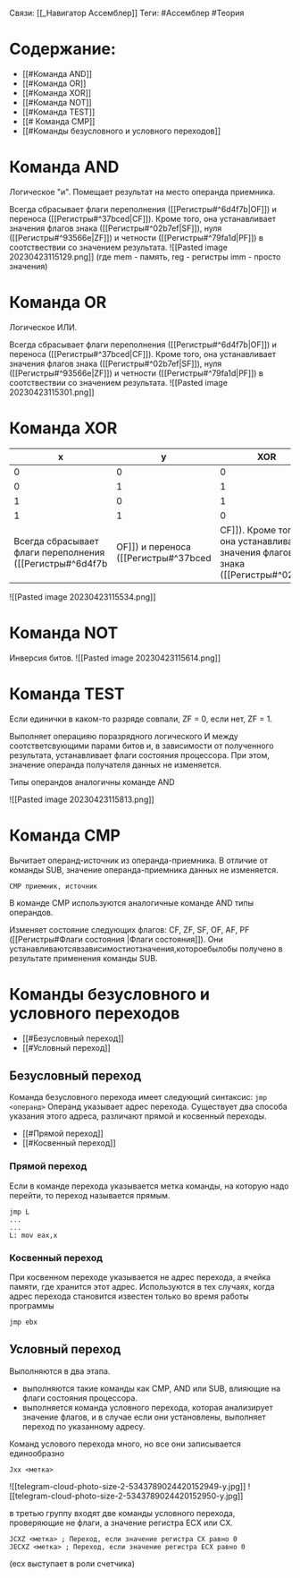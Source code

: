 Связи: [[_Навигатор Ассемблер]]
Теги: #Ассемблер #Теория 

# Содержание:
- [[#Команда AND]]
- [[#Команда OR]]
- [[#Команда XOR]]
- [[#Команда NOT]]
- [[#Команда TEST]]
- [[# Команда CMP]]
- [[#Команды безусловного и условного переходов]]

# Команда AND
Логическое "и". Помещает результат на место операнда приемника. 

Всегда сбрасывает флаги переполнения ([[Регистры#^6d4f7b|OF]]) и переноса ([[Регистры#^37bced|CF]]). Кроме того, она устанавливает значения флагов знака ([[Регистры#^02b7ef|SF]]), нуля ([[Регистры#^93566e|ZF]]) и четности ([[Регистры#^79fa1d|PF]]) в соотствествии со значением результата.
![[Pasted image 20230423115129.png]]
(где mem - память, reg - регистры imm - просто значения)
# Команда OR
Логическое ИЛИ. 

Всегда сбрасывает флаги переполнения ([[Регистры#^6d4f7b|OF]]) и переноса ([[Регистры#^37bced|CF]]). Кроме того, она устанавливает значения флагов знака ([[Регистры#^02b7ef|SF]]), нуля ([[Регистры#^93566e|ZF]]) и четности ([[Регистры#^79fa1d|PF]]) в соотствествии со значением результата.
![[Pasted image 20230423115301.png]]

# Команда XOR

| x   | y   | XOR |
| --- | --- | --- |
| 0   | 0   | 0   |
| 0   | 1   | 1   |
| 1   | 0   | 1   |
| 1   | 1   | 0   | 
Всегда сбрасывает флаги переполнения ([[Регистры#^6d4f7b|OF]]) и переноса ([[Регистры#^37bced|CF]]). Кроме того, она устанавливает значения флагов знака ([[Регистры#^02b7ef|SF]]), нуля ([[Регистры#^93566e|ZF]]) и четности ([[Регистры#^79fa1d|PF]]) в соотствествии со значением результата.
![[Pasted image 20230423115534.png]]

# Команда NOT
Инверсия битов. 
![[Pasted image 20230423115614.png]]

# Команда TEST
Если единички в каком-то разряде совпали, ZF = 0, если нет, ZF = 1. 

Выполняет операцияю поразрядного логического И между соотстветсвующими парами битов и, в зависимости от полученного результата, устанавливает флаги состояния процессора. При этом, значение операнда получателя данных не изменяется. 

Типы операндов аналогичны команде AND

![[Pasted image 20230423115813.png]]

# Команда CMP
Вычитает операнд-источник из операнда-приемника. В отличие от команды SUB, значение операнда-приемника данных не изменяется.

`СМР приемник, источник`

В команде СМР используются аналогичные команде AND типы операндов.

Изменяет состояние следующих флагов: CF, ZF, SF, OF, AF, PF 
([[Регистры#Флаги состояния |Флаги  состояния]]).
Они устанавливаютсявзависимостиотзначения,котороебылобы получено в результате применения команды SUB.


# Команды безусловного и условного переходов
- [[#Безусловный переход]]
- [[#Условный переход]]

## Безусловный переход
Команда безусловного перехода имеет следующий синтаксис:
`jmp <операнд>`
Операнд указывает адрес перехода. Существует два способа указания этого адреса, различают прямой и косвенный переходы.
- [[#Прямой переход]]
- [[#Косвенный переход]]

### Прямой переход
Если в команде перехода указывается метка команды, на которую надо перейти, то переход называется прямым. 


```
jmp L
...
...
L: mov eax,x
```
### Косвенный переход
При косвенном переходе указывается не адрес перехода, а ячейка памяти, где хранится этот адрес. Используются в тех случаях, когда адрес перехода становится известен только во время работы программы

```
jmp ebx
```

## Условный переход
Выполняются в два этапа. 
- выполняются такие команды как CMP, AND или SUB, влияющие на флаги состояния процессора. 
- выполняется команда условного перехода, которая анализирует значение флагов, и в случае если они установлены, выполняет переход по указанному адресу.

Команд услового перехода много, но все они записывается единообразно


```
Jxx <метка>
```
![[telegram-cloud-photo-size-2-5343789024420152949-y.jpg]]
![[telegram-cloud-photo-size-2-5343789024420152950-y.jpg]]

в третью группу входят две команды условного перехода, проверяющие не флаги, а значение регистра ECX или CX. 


```
JCXZ <метка> ; Переход, если значение регистра CX равно 0
JECXZ <метка> ; Переход, если значение регистра ECX равно 0
```
(ecx выступает в роли счетчика)
